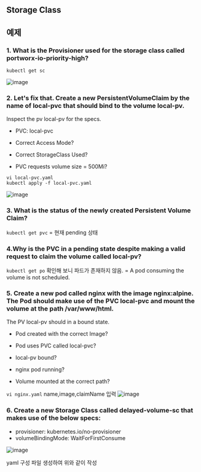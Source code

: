 ## Storage Class

## 예제

### 1. What is the Provisioner used for the storage class called portworx-io-priority-high?

```
kubectl get sc
```
![image](https://user-images.githubusercontent.com/81672260/172530850-60b60448-3720-4e03-ad64-8882aa690141.png)


### 2. Let's fix that. Create a new PersistentVolumeClaim by the name of local-pvc that should bind to the volume local-pv.

Inspect the pv local-pv for the specs.

- PVC: local-pvc

- Correct Access Mode?

- Correct StorageClass Used?

- PVC requests volume size = 500Mi?

```
vi local-pvc.yaml
kubectl apply -f local-pvc.yaml
```
![image](https://user-images.githubusercontent.com/81672260/172531556-96b48935-7c22-409f-b87c-7e0ff00a736f.png)

### 3. What is the status of the newly created Persistent Volume Claim?
`kubectl get pvc`
= 현재 pending 상태

### 4.Why is the PVC in a pending state despite making a valid request to claim the volume called local-pv?

`kubectl get po` 확인해 보니 파드가 존재하지 않음.
= A pod consuming the volume is not scheduled.

### 5. Create a new pod called nginx with the image nginx:alpine. The Pod should make use of the PVC local-pvc and mount the volume at the path /var/www/html.

The PV local-pv should in a bound state.

- Pod created with the correct Image?

- Pod uses PVC called local-pvc?

- local-pv bound?

- nginx pod running?

- Volume mounted at the correct path?

`vi nginx.yaml`
name,image,claimName 입력
![image](https://user-images.githubusercontent.com/81672260/172532616-57569f21-121a-4f44-bc1e-41ecb434f59a.png)

### 6. Create a new Storage Class called delayed-volume-sc that makes use of the below specs:

- provisioner: kubernetes.io/no-provisioner
- volumeBindingMode: WaitForFirstConsume

![image](https://user-images.githubusercontent.com/81672260/172533097-0bb1c8b6-fe40-444f-9545-aabeddd7ed86.png)

yaml 구성 파일 생성하여 위와 같이 작성
